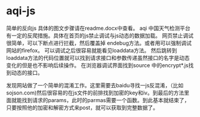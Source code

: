 # aqi-js
简单的反向js
具体的图文步骤请在readme.docx中查看。
aqi 中国天气检测平台有一定的反爬措施。具体在首页的js禁止调试与js动态的数据加载。
网页禁止调试很简单，可以下断点进行拦截，然后覆盖掉 endebug方法。或者用可以强制调试网站的firefox。
可以调试之后很容易就能看见loaddata方法。
然后跳转到loaddata方法的代码位置就可以找到请求接口和参数传递虽然接口的名字是动态变化的但是也不影响后续操作。
在浏览器调试界面找到source 中的encrypt*.js找到动态的接口。

发现网站做了一个简单的混淆工作。这里需要去baidu寻找一js反混淆，（比如sojson.com)然后很容易的在js文件的前排找到加密的key和iv。到最后的方法里面就能找到请求的params，此时的parmas需要一个函数。到此基本就结束了，只要按照他的加密和解密方式来post，就可以获取到完整数据了。
